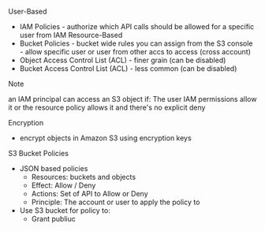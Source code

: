 User-Based
- IAM Policies - authorize which API calls should be allowed for a specific user from IAM
Resource-Based
- Bucket Policies - bucket wide rules you can assign from the S3 console - allow specific user or user from other accs to access (cross account)
- Object Access Control List (ACL) - finer grain (can be disabled)
- Bucket Access Control List (ACL) - less common (can be disabled)

> [!NOTE]
> an IAM principal can access an S3 object if:
> The user IAM permissions allow it or the resource policy allows it
> and there's no explicit deny

Encryption
- encrypt objects in Amazon S3 using encryption keys

S3 Bucket Policies
- JSON based policies
	- Resources: buckets and objects
	- Effect: Allow / Deny
	- Actions: Set of API to Allow or Deny
	- Principle: The account or user to apply the policy to
- Use S3 bucket for policy to:
	- Grant publiuc